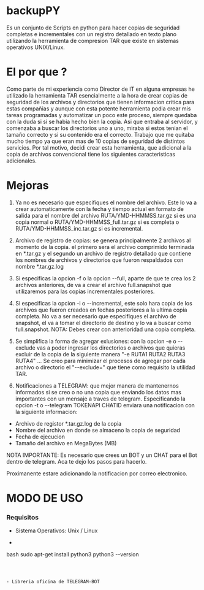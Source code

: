 # backupPY 

Es un conjunto de Scripts en python para hacer copias de seguridad completas e incrementales con un registro detallado en texto plano utilizando la herramienta de compresion TAR que existe en sistemas operativos UNIX/Linux.

# El por que ? 

Como parte de mi experiencia como Director de IT en alguna empresas he utilizado la herramienta TAR esencialmente a la hora de crear copias de seguridad de los archivos y directorios que tienen informacion critica para estas compañias y aunque con esta potente herramienta podia crear mis tareas programadas y automatizar un poco este proceso, siempre quedaba con la duda si si se habia hecho bien la copia. Asi que entraba al servidor, y comenzaba a buscar los directorios uno a uno, miraba si estos tenian el tamaño correcto y si su contenido era el correcto. Trabajo que me quitaba mucho tiempo ya que eran mas de 10 copias de seguridad de distintos servicios. Por tal motivo, decidi crear esta herramienta, que adicional a la copia de archivos convencional tiene los siguientes caracteristicas adicionales. 

# Mejoras

1) Ya no es necesario que especifiques el nombre del archivo. Este lo va a crear automaticamente con la fecha y tiempo actual en formato de salida para el nombre del archivo RUTA/YMD-HHMMSS.tar.gz si es una copia normal o RUTA/YMD-HHMMSS_full.tar.gz si es completa o RUTA/YMD-HHMMSS_inc.tar.gz si es incremental.

2) Archivo de registro de copias: se genera principalmente 2 archivos al momento de la copia. el primero sera el archivo comprimido terminada en *.tar.gz y el segundo un archivo de registro detallado que contiene los nombres de archivos y directorios que fueron respaldados con nombre *.tar.gz.log

3) Si especificas la opcion -f o la opcion --full, aparte de que te crea los 2 archivos anteriores, de va a crear el archivo full.snapshot que utilizaremos para las copias incrementales posteriores. 

4) Si especificas la opcion -i o --incremental, este solo hara copia de los archivos que fueron creados en fechas posteriores a la ultima copia completa. No va a ser necesario que especifiques el archivo de snapshot, el va a tomar el directorio de destino y lo va a buscar como full.snapshot. NOTA: Debes crear con anterioridad una copia completa. 

5) Se simplifica la forma de agregar exlusiones: con la opcion -e o --exclude vas a poder ingresar los directorios o archivos que quieras excluir de la copia de la siguiente manera "-e RUTA1 RUTA2 RUTA3 RUTA4" ... Se creo para minimizar el procesos de agregar por cada archivo o directorio el "--exclude=" que tiene como requisito la utilidad TAR.

6) Notificaciones a TELEGRAM: que mejor manera de mantenernos informados si se creo o no una copia que enviando los datos mas importantes con un mensaje a traves de telegram. Especificando la opcion -t o --telegram TOKENAPI CHATID enviara una notificacion con la siguiente informacion: 

- Archivo de registor *.tar.gz.log de la copia
- Nombre del archivo en donde se almaceno la copia de seguridad
- Fecha de ejecucion
- Tamaño del archivo en MegaBytes (MB)

NOTA IMPORTANTE: Es necesario que crees un BOT y un CHAT para el Bot dentro de telegram. Aca te dejo los pasos para hacerlo. 

Proximanente estare adicionando la notificacion por correo electronico.

# MODO DE USO

### Requisitos
- Sistema Operativos: Unix / Linux

- ``` Python3 o posterior
bash
sudo apt-get install python3
python3 --version
```



- Libreria oficina de TELEGRAM-BOT 
